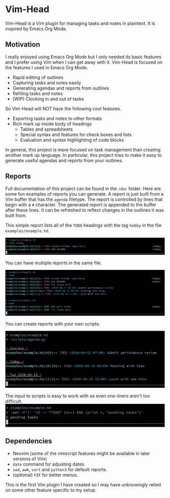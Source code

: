 
# Vim-Head

Vim-Head is a Vim plugin for managing tasks and notes in plaintext.
It is inspired by Emacs Org Mode.

## Motivation

I really enjoyed using Emacs Org Mode but I only needed its basic features and I prefer using Vim when I can get away with it.
Vim-Head is focused on the features I used in Emacs Org Mode.

- Rapid editing of outlines
- Capturing tasks and notes easily
- Generating agendas and reports from outlines
- Refiling tasks and notes
- (WIP) Clocking in and out of tasks

So Vim-Head will NOT have the following cool features.

- Exporting tasks and notes to other formats
- Rich mark up inside body of headings
  + Tables and spreadsheets
  + Special syntax and features for check boxes and lists
  + Evaluation and syntax highlighting of code blocks

In general, this project is more focused on task management than creating another mark up language.
In particular, this project tries to make it easy to generate useful agendas and reports from your outlines.

## Reports

Full documentation of this project can be found in the `/doc` folder.
Here are some fun examples of reports you can generate.
A report is just built from a Vim buffer that has the `agenda` filetype.
The report is controlled by lines that begin with a `#` character.
The generated report is appended to the buffer after these lines.
It can be refreshed to reflect changes in the outlines it was built from.

This simple report lists all of the `TODO` headings with the tag `hobby` in the file `examples/example.hd`.

![examples/1.agenda](examples/1.png)

You can have multiple reports in the same file.

![examples/2.agenda](examples/2.png)

You can create reports with your own scripts.

![examples/3.agenda](examples/3.png)

The input to scripts is easy to work with so even one-liners aren't too difficult.
![examples/4.agenda](examples/4.png)

## Dependencies

- Neovim (some of the vimscript features might be available in later versions of Vim)
- `date` command for adjusting dates.
- `sed`, `awk`, `sort` and `python3` for default reports.
- (optional) `FZF` for better menus.

This is the first Vim plugin I have created so I may have unknowingly relied on some other feature specific to my setup.

